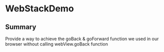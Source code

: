 # WebStackDemo
## Summary
Provide a way to achieve the goBack &amp; goForward function we used in our browser without calling webView.goBack function
